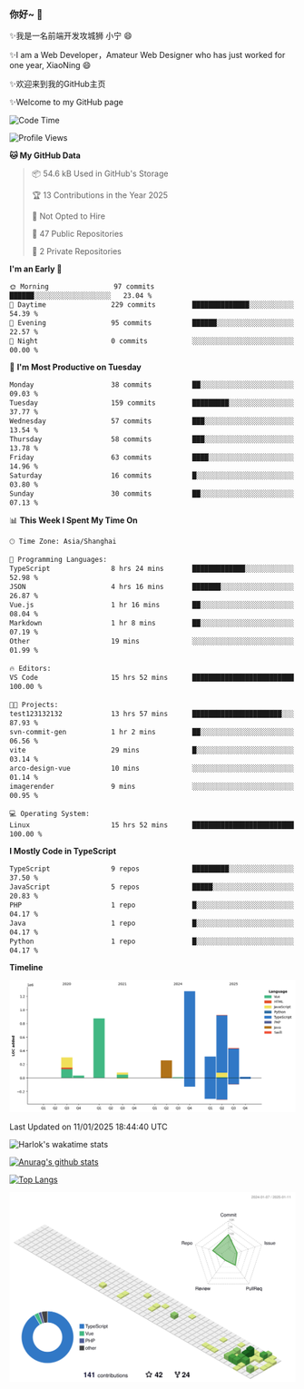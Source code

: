### 你好~  👋

✨我是一名前端开发攻城狮 小宁 😄

✨I am a Web Developer，Amateur Web Designer who has just worked for one year, XiaoNing 😄

✨欢迎来到我的GitHub主页

✨Welcome to my GitHub page
<!--
**7148505/7148505** is a ✨ _special_ ✨ repository because its `README.md` (this file) appears on your GitHub profile.

Here are some ideas to get you started:

- 🔭 I’m currently working on ...
- 🌱 I’m currently learning ...
- 👯 I’m looking to collaborate on ...
- 🤔 I’m looking for help with ...
- 💬 Ask me about ...
- 📫 How to reach me: ...
- 😄 Pronouns: ...
- ⚡ Fun fact: ...
-->

<!--START_SECTION:waka-->
![Code Time](http://img.shields.io/badge/Code%20Time-2%2C603%20hrs%2034%20mins-blue)

![Profile Views](http://img.shields.io/badge/Profile%20Views-0-blue)

**🐱 My GitHub Data** 

> 📦 54.6 kB Used in GitHub's Storage 
 > 
> 🏆 13 Contributions in the Year 2025
 > 
> 🚫 Not Opted to Hire
 > 
> 📜 47 Public Repositories 
 > 
> 🔑 2 Private Repositories 
 > 
**I'm an Early 🐤** 

```text
🌞 Morning                97 commits          ██████░░░░░░░░░░░░░░░░░░░   23.04 % 
🌆 Daytime                229 commits         ██████████████░░░░░░░░░░░   54.39 % 
🌃 Evening                95 commits          ██████░░░░░░░░░░░░░░░░░░░   22.57 % 
🌙 Night                  0 commits           ░░░░░░░░░░░░░░░░░░░░░░░░░   00.00 % 
```
📅 **I'm Most Productive on Tuesday** 

```text
Monday                   38 commits          ██░░░░░░░░░░░░░░░░░░░░░░░   09.03 % 
Tuesday                  159 commits         █████████░░░░░░░░░░░░░░░░   37.77 % 
Wednesday                57 commits          ███░░░░░░░░░░░░░░░░░░░░░░   13.54 % 
Thursday                 58 commits          ███░░░░░░░░░░░░░░░░░░░░░░   13.78 % 
Friday                   63 commits          ████░░░░░░░░░░░░░░░░░░░░░   14.96 % 
Saturday                 16 commits          █░░░░░░░░░░░░░░░░░░░░░░░░   03.80 % 
Sunday                   30 commits          ██░░░░░░░░░░░░░░░░░░░░░░░   07.13 % 
```


📊 **This Week I Spent My Time On** 

```text
🕑︎ Time Zone: Asia/Shanghai

💬 Programming Languages: 
TypeScript               8 hrs 24 mins       █████████████░░░░░░░░░░░░   52.98 % 
JSON                     4 hrs 16 mins       ███████░░░░░░░░░░░░░░░░░░   26.87 % 
Vue.js                   1 hr 16 mins        ██░░░░░░░░░░░░░░░░░░░░░░░   08.04 % 
Markdown                 1 hr 8 mins         ██░░░░░░░░░░░░░░░░░░░░░░░   07.19 % 
Other                    19 mins             ░░░░░░░░░░░░░░░░░░░░░░░░░   01.99 % 

🔥 Editors: 
VS Code                  15 hrs 52 mins      █████████████████████████   100.00 % 

🐱‍💻 Projects: 
test123132132            13 hrs 57 mins      ██████████████████████░░░   87.93 % 
svn-commit-gen           1 hr 2 mins         ██░░░░░░░░░░░░░░░░░░░░░░░   06.56 % 
vite                     29 mins             █░░░░░░░░░░░░░░░░░░░░░░░░   03.14 % 
arco-design-vue          10 mins             ░░░░░░░░░░░░░░░░░░░░░░░░░   01.14 % 
imagerender              9 mins              ░░░░░░░░░░░░░░░░░░░░░░░░░   00.95 % 

💻 Operating System: 
Linux                    15 hrs 52 mins      █████████████████████████   100.00 % 
```

**I Mostly Code in TypeScript** 

```text
TypeScript               9 repos             █████████░░░░░░░░░░░░░░░░   37.50 % 
JavaScript               5 repos             █████░░░░░░░░░░░░░░░░░░░░   20.83 % 
PHP                      1 repo              █░░░░░░░░░░░░░░░░░░░░░░░░   04.17 % 
Java                     1 repo              █░░░░░░░░░░░░░░░░░░░░░░░░   04.17 % 
Python                   1 repo              █░░░░░░░░░░░░░░░░░░░░░░░░   04.17 % 
```



**Timeline**

![Lines of Code chart](https://raw.githubusercontent.com/littleCareless/littleCareless/master/assets/bar_graph.png)


 Last Updated on 11/01/2025 18:44:40 UTC
<!--END_SECTION:waka-->
![Harlok's wakatime stats](https://github-readme-stats.vercel.app/api/wakatime?username=littleCareless)

[![Anurag's github stats](https://github-readme-stats.vercel.app/api?username=littleCareless)](https://github.com/anuraghazra/github-readme-stats)

[![Top Langs](https://github-readme-stats.vercel.app/api/top-langs/?username=littleCareless&layout=compact)](https://github.com/anuraghazra/github-readme-stats)

![](./profile-3d-contrib/profile-green-animate.svg)